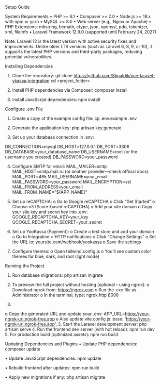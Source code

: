 Setup Guide

System Requirements
•	PHP >= 8.1
•	Composer >= 2.0
•	Node.js >= 18.x with npm or yarn
•	MySQL >= 8.0
•	Web server (e.g., Nginx or Apache)
•	PHP Extensions: mbstring, bcmath, ctype, json, openssl, pdo, tokenizer, xml, fileinfo
•	Laravel Framework 12.9.0 (supported until February 24, 2027)

Note:
Laravel 12 is the latest version with active security fixes and improvements. Unlike older LTS versions (such as Laravel 6, 8, 9, or 10), it supports the latest PHP versions and third-party packages, reducing potential vulnerabilities.
 
Installing Dependencies
1.	Clone the repository:
git clone https://github.com/Shpaldik/vue-laravel-ykassa-integration
cd <project_folder>
   
2.	Install PHP dependencies via Composer:
composer install

3.	Install JavaScript dependencies:
npm install

 
Configure .env File
1.	Create a copy of the example config file:
cp .env.example .env
   
2.	Generate the application key:
php artisan key:generate
   
3.	Set up your database connection in .env:
   
   
DB_CONNECTION=mysql
DB_HOST=127.0.0.1
DB_PORT=3306
DB_DATABASE=your_database_name
DB_USERNAME=root (or the username you created)
DB_PASSWORD=your_password
   
4.	Configure SMTP for email:
MAIL_MAILER=smtp
MAIL_HOST=smtp.mail.ru (or another provider—check official docs)
MAIL_PORT=465
MAIL_USERNAME=your_email
MAIL_PASSWORD=your_password
MAIL_ENCRYPTION=ssl
MAIL_FROM_ADDRESS=your_email
MAIL_FROM_NAME="${APP_NAME}"
   
5.	Set up reCAPTCHA:
o	Go to Google reCAPTCHA
o	Click “Get Started”
o	Choose v3 (Score-based reCAPTCHA)
o	Add your site domain
o	Copy your site key and secret key into .env:
GOOGLE_RECAPTCHA_KEY=your_key
GOOGLE_RECAPTCHA_SECRET=your_secret

   
6.	Set up YooKassa (Payment):
o	Create a test store and add your domain
o	Go to Integration > HTTP notifications
o	Click “Change Settings”
o	Set the URL to:
yoursite.com/webhook/yookassa
o	Save the settings

8.	Configure themes:
o	Open tailwind.config.js
o	You’ll see custom color themes for blue, dark, and root (light mode)
 
Running the Project
1.	Run database migrations:
php artisan migrate
   
2.	To preview the full project without hosting (optional – using ngrok):
o	Download ngrok from: https://ngrok.com
o	Run the .exe file as Administrator
o	In the terminal, type:
    ngrok http 8000
2.	
o	Copy the generated URL and update your .env:
APP_URL=https://your-ngrok-url.ngrok-free.app
o	Also update vite.config.js:
base: 'https://your-ngrok-url.ngrok-free.app',
3.	Start the Laravel development server:
php artisan serve
4.	Run the frontend dev server (with hot reload):
npm run dev
5.	For production build (optimized assets):
npm run build

 
Updating Dependencies and Plugins
•	Update PHP dependencies:
composer update

•	Update JavaScript dependencies:
npm update

•	Rebuild frontend after updates:
npm run build

•	Apply new migrations if any:
php artisan migrate

 


